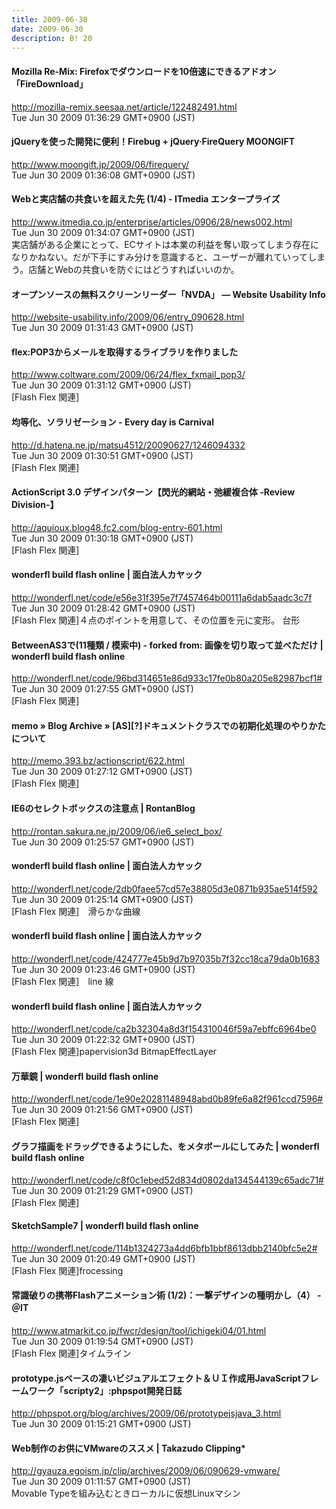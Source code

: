 ```yaml
---
title: 2009-06-30
date: 2009-06-30
description: B! 20
---
```


#### Mozilla Re-Mix: Firefoxでダウンロードを10倍速にできるアドオン「FireDownload」
http://mozilla-remix.seesaa.net/article/122482491.html<br>
Tue Jun 30 2009 01:36:29 GMT+0900 (JST)<br>


#### jQueryを使った開発に便利！Firebug + jQuery·FireQuery MOONGIFT
http://www.moongift.jp/2009/06/firequery/<br>
Tue Jun 30 2009 01:36:08 GMT+0900 (JST)<br>


####  Webと実店舗の共食いを超えた先 (1/4) - ITmedia エンタープライズ
http://www.itmedia.co.jp/enterprise/articles/0906/28/news002.html<br>
Tue Jun 30 2009 01:34:07 GMT+0900 (JST)<br>
実店舗がある企業にとって、ECサイトは本業の利益を奪い取ってしまう存在になりかねない。だが下手にすみ分けを意識すると、ユーザーが離れていってしまう。店舗とWebの共食いを防ぐにはどうすればいいのか。


#### オープンソースの無料スクリーンリーダー「NVDA」 — Website Usability Info
http://website-usability.info/2009/06/entry_090628.html<br>
Tue Jun 30 2009 01:31:43 GMT+0900 (JST)<br>


#### flex:POP3からメールを取得するライブラリを作りました
http://www.coltware.com/2009/06/24/flex_fxmail_pop3/<br>
Tue Jun 30 2009 01:31:12 GMT+0900 (JST)<br>
[Flash Flex 関連]


#### 均等化、ソラリゼーション - Every day is Carnival
http://d.hatena.ne.jp/matsu4512/20090627/1246094332<br>
Tue Jun 30 2009 01:30:51 GMT+0900 (JST)<br>
[Flash Flex 関連]


#### ActionScript 3.0 デザインパターン【閃光的網站・弛緩複合体 -Review Division-】
http://aquioux.blog48.fc2.com/blog-entry-601.html<br>
Tue Jun 30 2009 01:30:18 GMT+0900 (JST)<br>
[Flash Flex 関連]


#### wonderfl build flash online | 面白法人カヤック
http://wonderfl.net/code/e56e31f395e7f7457464b00111a6dab5aadc3c7f<br>
Tue Jun 30 2009 01:28:42 GMT+0900 (JST)<br>
[Flash Flex 関連]４点のポイントを用意して、その位置を元に変形。 台形


#### BetweenAS3で(11種類 / 模索中) - forked from: 画像を切り取って並べただけ | wonderfl build flash online
http://wonderfl.net/code/96bd314651e86d933c17fe0b80a205e82987bcf1#<br>
Tue Jun 30 2009 01:27:55 GMT+0900 (JST)<br>
[Flash Flex 関連]


#### memo  » Blog Archive   » [AS][?]ドキュメントクラスでの初期化処理のやりかたについて
http://memo.393.bz/actionscript/622.html<br>
Tue Jun 30 2009 01:27:12 GMT+0900 (JST)<br>
[Flash Flex 関連]


#### IE6のセレクトボックスの注意点 | RontanBlog
http://rontan.sakura.ne.jp/2009/06/ie6_select_box/<br>
Tue Jun 30 2009 01:25:57 GMT+0900 (JST)<br>


#### wonderfl build flash online | 面白法人カヤック
http://wonderfl.net/code/2db0faee57cd57e38805d3e0871b935ae514f592<br>
Tue Jun 30 2009 01:25:14 GMT+0900 (JST)<br>
[Flash Flex 関連]　滑らかな曲線


#### wonderfl build flash online | 面白法人カヤック
http://wonderfl.net/code/424777e45b9d7b97035b7f32cc18ca79da0b1683<br>
Tue Jun 30 2009 01:23:46 GMT+0900 (JST)<br>
[Flash Flex 関連]　line 線


#### wonderfl build flash online | 面白法人カヤック
http://wonderfl.net/code/ca2b32304a8d3f154310046f59a7ebffc6964be0<br>
Tue Jun 30 2009 01:22:32 GMT+0900 (JST)<br>
[Flash Flex 関連]papervision3d BitmapEffectLayer


#### 万華鏡 | wonderfl build flash online
http://wonderfl.net/code/1e90e20281148948abd0b89fe6a82f961ccd7596#<br>
Tue Jun 30 2009 01:21:56 GMT+0900 (JST)<br>
[Flash Flex 関連]


#### グラフ描画をドラッグできるようにした、をメタボールにしてみた | wonderfl build flash online
http://wonderfl.net/code/c8f0c1ebed52d834d0802da134544139c65adc71#<br>
Tue Jun 30 2009 01:21:29 GMT+0900 (JST)<br>
[Flash Flex 関連]


#### SketchSample7 | wonderfl build flash online
http://wonderfl.net/code/114b1324273a4dd6bfb1bbf8613dbb2140bfc5e2#<br>
Tue Jun 30 2009 01:20:49 GMT+0900 (JST)<br>
[Flash Flex 関連]frocessing


####  常識破りの携帯Flashアニメーション術 (1/2)：一撃デザインの種明かし（4） - ＠IT
http://www.atmarkit.co.jp/fwcr/design/tool/ichigeki04/01.html<br>
Tue Jun 30 2009 01:19:54 GMT+0900 (JST)<br>
[Flash Flex 関連]タイムライン


#### prototype.jsベースの凄いビジュアルエフェクト＆ＵＩ作成用JavaScriptフレームワーク「scripty2」:phpspot開発日誌
http://phpspot.org/blog/archives/2009/06/prototypejsjava_3.html<br>
Tue Jun 30 2009 01:15:21 GMT+0900 (JST)<br>


#### Web制作のお供にVMwareのススメ | Takazudo Clipping*
http://gyauza.egoism.jp/clip/archives/2009/06/090629-vmware/<br>
Tue Jun 30 2009 01:11:57 GMT+0900 (JST)<br>
Movable Typeを組み込むときローカルに仮想Linuxマシン


